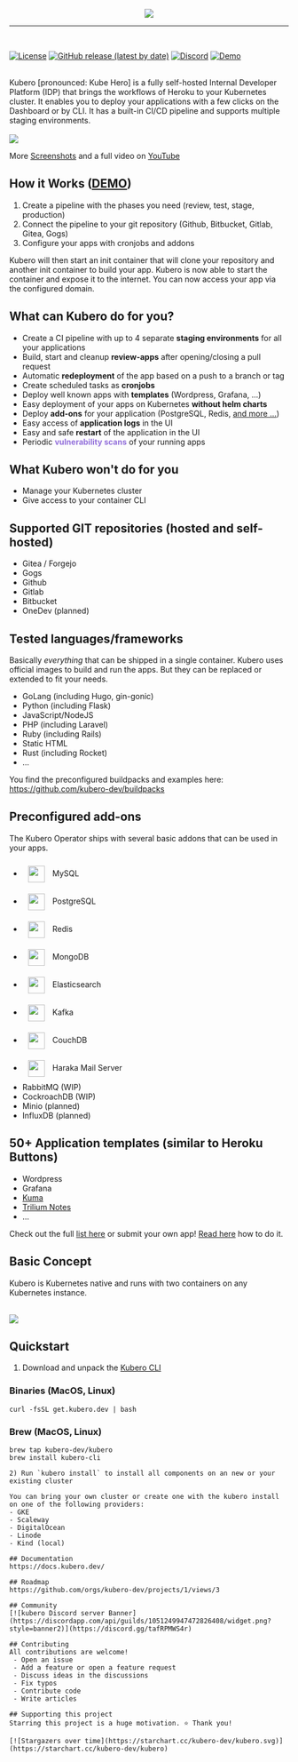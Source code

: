 <p align="center">
<img src="docs/logo/kubero-logo-horizontal.png">
</p>
<hr>
<br>

<a href="https://github.com/kubero-dev/kubero/blob/main/LICENSE" target="_blank"><img alt="License" src="https://img.shields.io/github/license/kubero-dev/kubero?style=flat-square&color=blue"></a>
<a href="https://github.com/kubero-dev/kubero/releases/latest" target="_blank"><img alt="GitHub release (latest by date)" src="https://img.shields.io/github/v/release/kubero-dev/kubero?style=flat-square&color=brightgreen"></a>
<a href="https://discord.gg/tafRPMWS4r" target="_blank"><img alt="Discord" src="https://img.shields.io/discord/1051249947472826408?style=flat-square"></a>
<a href="https://demo.kubero.dev" target="_blank"><img alt="Demo" src="https://img.shields.io/badge/demo-up-sucess?style=flat-square&color=blue"></a>


<br>
Kubero [pronounced: Kube Hero] is a fully self-hosted Internal Developer Platform (IDP) that brings the workflows of Heroku to your Kubernetes cluster. It enables you to deploy your applications with a few clicks on the Dashboard or by CLI. It has a built-in CI/CD pipeline and supports multiple staging environments.
<br>
<br>

<img src="docs/screenshots/createapp.gif">

More <a href="https://docs.kubero.dev/screenshots" target="_blank">Screenshots</a> and a full video on
<a href="https://www.youtube.com/watch?v=-_XcC_8cpis" target="_blank">YouTube</a><p>

## How it Works ([DEMO](https://demo.kubero.dev))
1. Create a pipeline with the phases you need (review, test, stage, production)
2. Connect the pipeline to your git repository (Github, Bitbucket, Gitlab, Gitea, Gogs)
3. Configure your apps with cronjobs and addons

Kubero will then start an init container that will clone your repository and another init container to build your app. Kubero is now able to start the container and expose it to the internet. You can now access your app via the configured domain.

## What can Kubero do for you?
- Create a CI pipeline with up to 4 separate **staging environments** for all your applications
- Build, start and cleanup **review-apps** after opening/closing a pull request
- Automatic **redeployment** of the app based on a push to a branch or tag
- Create scheduled tasks as **cronjobs**
- Deploy well known apps with **templates** (Wordpress, Grafana, ...)
- Easy deployment of your apps on Kubernetes **without helm charts**
- Deploy **add-ons** for your application (PostgreSQL, Redis, [and more ...](https://github.com/kubero-dev/kubero#how-it-works-demo))
- Easy access of **application logs** in the UI
- Easy and safe **restart** of the application in the UI
- Periodic <span style="color: MediumPurple">**vulnerability scans**</span> of your running apps

## What Kubero won't do for you
- Manage your Kubernetes cluster
- Give access to your container CLI

## Supported GIT repositories (hosted and self-hosted)
- Gitea / Forgejo
- Gogs
- Github
- Gitlab
- Bitbucket
- OneDev (planned)

## Tested languages/frameworks
Basically *everything* that can be shipped in a single container. Kubero uses official images to build and run the apps. But they can be replaced or extended to fit your needs.

- GoLang (including Hugo, gin-gonic)
- Python (including Flask)
- JavaScript/NodeJS
- PHP (including Laravel)
- Ruby (including Rails)
- Static HTML
- Rust (including Rocket)
- ...

You find the preconfigured buildpacks and examples here:
https://github.com/kubero-dev/buildpacks

## Preconfigured add-ons
The Kubero Operator ships with several basic addons that can be used in your apps.
- <img src="client/public/img/addons/MySQL.png" width="30px" style="vertical-align: middle; margin: 10px"> MySQL
- <img src="client/public/img/addons/postgresql.png" width="30px" style="vertical-align: middle; margin: 10px"> PostgreSQL
- <img src="client/public/img/addons/Redis.png" width="30px" style="vertical-align: middle; margin: 10px"> Redis
- <img src="client/public/img/addons/MongoDB.png" width="30px" style="vertical-align: middle; margin: 10px"> MongoDB
- <img src="client/public/img/addons/Elasticsearch.png" width="30px" style="vertical-align: middle; margin: 10px"> Elasticsearch
- <img src="client/public/img/addons/Kafka.png" width="30px" style="vertical-align: middle; margin: 10px"> Kafka
- <img src="client/public/img/addons/CouchDB.png" width="30px" style="vertical-align: middle; margin: 10px"> CouchDB
- <img src="client/public/img/addons/Haraka.png" width="30px" style="vertical-align: middle; margin: 10px"> Haraka Mail Server
- RabbitMQ (WIP)
- CockroachDB (WIP)
- Minio (planned)
- InfluxDB (planned)

## 50+ Application templates (similar to Heroku Buttons)
- Wordpress
- Grafana
- <a href="https://uptime.kuma.pet" target="_blank">Kuma</a>
- <a href="https://github.com/zadam/trilium" target="_blank">Trilium Notes</a>
- ...

Check out the full [list here](https://www.kubero.dev/templates/) or submit your own app! [Read here](https://github.com/kubero-dev/kubero/blob/main/services/) how to do it.

## Basic Concept 
Kubero is Kubernetes native and runs with two containers on any Kubernetes instance.
<br>
<br>

<img src="docs/img/highlevel.png">

## Quickstart
1) Download and unpack the <a href="https://github.com/kubero-dev/kubero-cli/releases/latest">Kubero CLI</a><p>

### Binaries (MacOS, Linux)
```
curl -fsSL get.kubero.dev | bash
```

### Brew (MacOS, Linux)
```
brew tap kubero-dev/kubero
brew install kubero-cli

2) Run `kubero install` to install all components on an new or your existing cluster

You can bring your own cluster or create one with the kubero install on one of the following providers:
- GKE
- Scaleway
- DigitalOcean
- Linode
- Kind (local)

## Documentation
https://docs.kubero.dev/

## Roadmap
https://github.com/orgs/kubero-dev/projects/1/views/3

## Community
[![kubero Discord server Banner](https://discordapp.com/api/guilds/1051249947472826408/widget.png?style=banner2)](https://discord.gg/tafRPMWS4r)

## Contributing
All contributions are welcome!
 - Open an issue
 - Add a feature or open a feature request
 - Discuss ideas in the discussions
 - Fix typos
 - Contribute code
 - Write articles

## Supporting this project
Starring this project is a huge motivation. ⭐ Thank you!

[![Stargazers over time](https://starchart.cc/kubero-dev/kubero.svg)](https://starchart.cc/kubero-dev/kubero)
